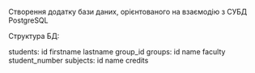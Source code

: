Створення додатку бази даних, орієнтованого на взаємодію з СУБД PostgreSQL

Структура БД:

  students:
    id
    firstname
    lastname
    group_id
  groups:
    id
    name
    faculty
    student_number
  subjects:
    id
    name
    credits

